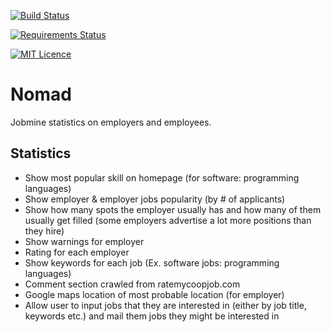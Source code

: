 [![Build Status](https://travis-ci.org/Mo-Talha/Nomad.svg?branch=master)](https://travis-ci.org/Mo-Talha/Nomad)

[![Requirements Status](https://requires.io/github/Mo-Talha/Nomad.svg?branch=master)](https://requires.io/github/Mo-Talha/Nomad.svg?branch=master)

[![MIT Licence](https://badges.frapsoft.com/os/mit/mit.svg?v=103)](https://opensource.org/licenses/mit-license.php)

# Nomad

Jobmine statistics on employers and employees.

## Statistics
- Show most popular skill on homepage (for software: programming languages)
- Show employer & employer jobs popularity (by # of applicants)
- Show how many spots the employer usually has and how many of them usually get filled (some employers advertise a lot more positions than they hire)
- Show warnings for employer
- Rating for each employer
- Show keywords for each job (Ex. software jobs: programming languages)
- Comment section crawled from ratemycoopjob.com
- Google maps location of most probable location (for employer)
- Allow user to input jobs that they are interested in (either by job title, keywords etc.) and mail them jobs they might be interested in
